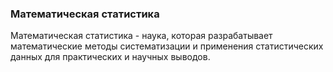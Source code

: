 ### Математическая статистика 

Математическая статистика - наука, которая разрабатывает математические методы систематизации и применения статистических данных для практических и научных выводов.